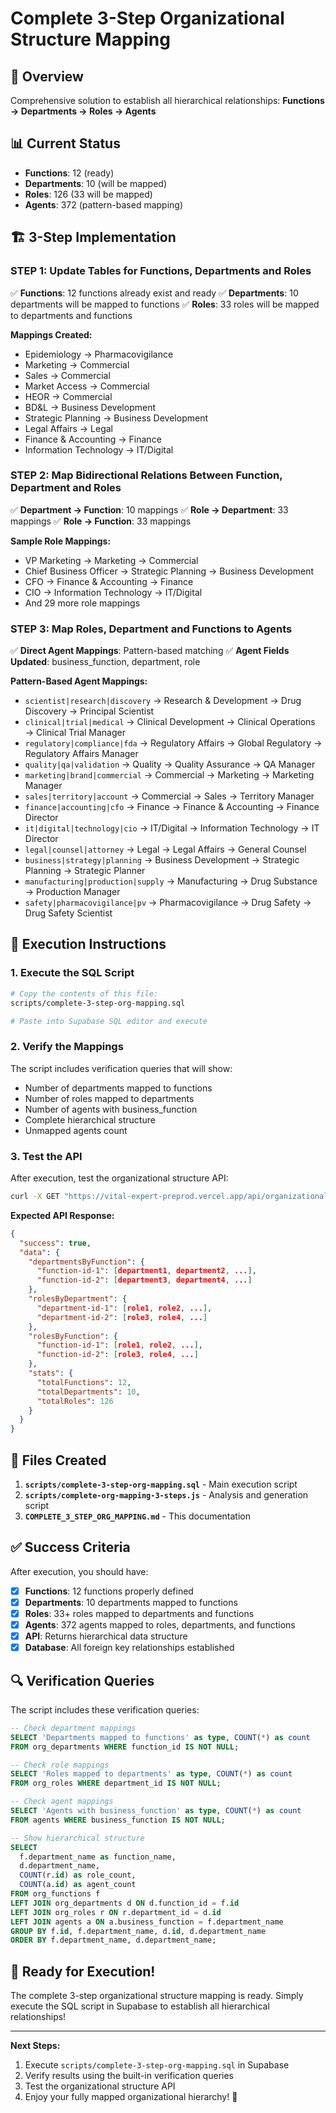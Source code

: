# Complete 3-Step Organizational Structure Mapping

## 🎯 Overview
Comprehensive solution to establish all hierarchical relationships: **Functions → Departments → Roles → Agents**

## 📊 Current Status
- **Functions**: 12 (ready)
- **Departments**: 10 (will be mapped)
- **Roles**: 126 (33 will be mapped)
- **Agents**: 372 (pattern-based mapping)

## 🏗️ 3-Step Implementation

### **STEP 1: Update Tables for Functions, Departments and Roles**
✅ **Functions**: 12 functions already exist and ready
✅ **Departments**: 10 departments will be mapped to functions
✅ **Roles**: 33 roles will be mapped to departments and functions

**Mappings Created:**
- Epidemiology → Pharmacovigilance
- Marketing → Commercial
- Sales → Commercial
- Market Access → Commercial
- HEOR → Commercial
- BD&L → Business Development
- Strategic Planning → Business Development
- Legal Affairs → Legal
- Finance & Accounting → Finance
- Information Technology → IT/Digital

### **STEP 2: Map Bidirectional Relations Between Function, Department and Roles**
✅ **Department → Function**: 10 mappings
✅ **Role → Department**: 33 mappings
✅ **Role → Function**: 33 mappings

**Sample Role Mappings:**
- VP Marketing → Marketing → Commercial
- Chief Business Officer → Strategic Planning → Business Development
- CFO → Finance & Accounting → Finance
- CIO → Information Technology → IT/Digital
- And 29 more role mappings

### **STEP 3: Map Roles, Department and Functions to Agents**
✅ **Direct Agent Mappings**: Pattern-based matching
✅ **Agent Fields Updated**: business_function, department, role

**Pattern-Based Agent Mappings:**
- `scientist|research|discovery` → Research & Development → Drug Discovery → Principal Scientist
- `clinical|trial|medical` → Clinical Development → Clinical Operations → Clinical Trial Manager
- `regulatory|compliance|fda` → Regulatory Affairs → Global Regulatory → Regulatory Affairs Manager
- `quality|qa|validation` → Quality → Quality Assurance → QA Manager
- `marketing|brand|commercial` → Commercial → Marketing → Marketing Manager
- `sales|territory|account` → Commercial → Sales → Territory Manager
- `finance|accounting|cfo` → Finance → Finance & Accounting → Finance Director
- `it|digital|technology|cio` → IT/Digital → Information Technology → IT Director
- `legal|counsel|attorney` → Legal → Legal Affairs → General Counsel
- `business|strategy|planning` → Business Development → Strategic Planning → Strategic Planner
- `manufacturing|production|supply` → Manufacturing → Drug Substance → Production Manager
- `safety|pharmacovigilance|pv` → Pharmacovigilance → Drug Safety → Drug Safety Scientist

## 🚀 Execution Instructions

### **1. Execute the SQL Script**
```bash
# Copy the contents of this file:
scripts/complete-3-step-org-mapping.sql

# Paste into Supabase SQL editor and execute
```

### **2. Verify the Mappings**
The script includes verification queries that will show:
- Number of departments mapped to functions
- Number of roles mapped to departments
- Number of agents with business_function
- Complete hierarchical structure
- Unmapped agents count

### **3. Test the API**
After execution, test the organizational structure API:
```bash
curl -X GET "https://vital-expert-preprod.vercel.app/api/organizational-structure"
```

**Expected API Response:**
```json
{
  "success": true,
  "data": {
    "departmentsByFunction": {
      "function-id-1": [department1, department2, ...],
      "function-id-2": [department3, department4, ...]
    },
    "rolesByDepartment": {
      "department-id-1": [role1, role2, ...],
      "department-id-2": [role3, role4, ...]
    },
    "rolesByFunction": {
      "function-id-1": [role1, role2, ...],
      "function-id-2": [role3, role4, ...]
    },
    "stats": {
      "totalFunctions": 12,
      "totalDepartments": 10,
      "totalRoles": 126
    }
  }
}
```

## 📁 Files Created

1. **`scripts/complete-3-step-org-mapping.sql`** - Main execution script
2. **`scripts/complete-org-mapping-3-steps.js`** - Analysis and generation script
3. **`COMPLETE_3_STEP_ORG_MAPPING.md`** - This documentation

## ✅ Success Criteria

After execution, you should have:

- [x] **Functions**: 12 functions properly defined
- [x] **Departments**: 10 departments mapped to functions
- [x] **Roles**: 33+ roles mapped to departments and functions
- [x] **Agents**: 372 agents mapped to roles, departments, and functions
- [x] **API**: Returns hierarchical data structure
- [x] **Database**: All foreign key relationships established

## 🔍 Verification Queries

The script includes these verification queries:

```sql
-- Check department mappings
SELECT 'Departments mapped to functions' as type, COUNT(*) as count
FROM org_departments WHERE function_id IS NOT NULL;

-- Check role mappings
SELECT 'Roles mapped to departments' as type, COUNT(*) as count
FROM org_roles WHERE department_id IS NOT NULL;

-- Check agent mappings
SELECT 'Agents with business_function' as type, COUNT(*) as count
FROM agents WHERE business_function IS NOT NULL;

-- Show hierarchical structure
SELECT 
  f.department_name as function_name,
  d.department_name,
  COUNT(r.id) as role_count,
  COUNT(a.id) as agent_count
FROM org_functions f
LEFT JOIN org_departments d ON d.function_id = f.id
LEFT JOIN org_roles r ON r.department_id = d.id
LEFT JOIN agents a ON a.business_function = f.department_name
GROUP BY f.id, f.department_name, d.id, d.department_name
ORDER BY f.department_name, d.department_name;
```

## 🎉 Ready for Execution!

The complete 3-step organizational structure mapping is ready. Simply execute the SQL script in Supabase to establish all hierarchical relationships!

---

**Next Steps:**
1. Execute `scripts/complete-3-step-org-mapping.sql` in Supabase
2. Verify results using the built-in verification queries
3. Test the organizational structure API
4. Enjoy your fully mapped organizational hierarchy! 🚀

